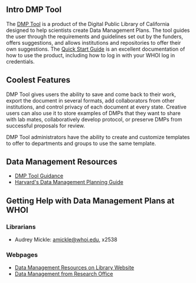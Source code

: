 ## Intro DMP Tool

The [DMP Tool](https://dmptool.org/) is a product of the Digital Public Library of California designed to help scientists create Data Management Plans. The tool guides the user through the requirements and guidelines set out by the funders, offers suggestions, and allows institutions and repositories to offer their own suggestions. 
The [Quick Start Guide](https://dmptool.org/quickstartguide/) is an excellent documentation of how to use the product, including how to log in with your WHOI log in credentials. 

## Coolest Features

DMP Tool gives users the ability to save and come back to their work, export the document in several formats, add collaborators from other institutions, and control privacy of each document at every state. Creative users can also use it to store examples of DMPs that they want to share with lab mates, collaboratively develop protocol, or preserve DMPs from successful proposals for review.

DMP Tool administrators have the ability to create and customize templates to offer to departments and groups to use the same template. 

## Data Management Resources

- [DMP Tool Guidance](https://dmptool.org/dm_guidance) 
- [Harvard's Data Management Planning Guide](http://guides.library.harvard.edu/dmp)

## Getting Help with Data Management Plans at WHOI

### Librarians
- Audrey Mickle: amickle@whoi.edu, x2538

### Webpages
- [Data Management Resources on Library Website](http://mblwhoilibrary.org/services/data-management-resources)
- [Data Management from Research Office](http://www.whoi.edu/DoR/page.do?pid=44235)
